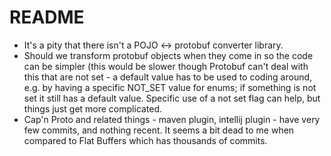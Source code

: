 # README

- It's a pity that there isn't a POJO <-> protobuf converter library.
- Should we transform protobuf objects when they come in so the code can be simpler (this would be slower though
Protobuf can't deal with this that are not set - a default value has to be used to coding around, e.g. by having
a specific NOT_SET value for enums; if something is not set it still has a default value. Specific use of a not
set flag can help, but things just get more complicated.
- Cap'n Proto and related things - maven plugin, intellij plugin - have very few commits, and nothing recent.  It
seems a bit dead to me when compared to Flat Buffers which has thousands of commits.
